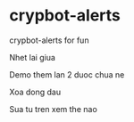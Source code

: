 # crypbot-alerts
crypbot-alerts for fun

Nhet lai giua 

Demo them lan 2 duoc chua ne 

Xoa dong dau 


Sua tu tren xem the nao 
